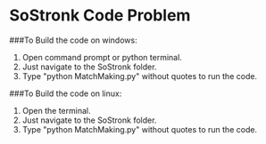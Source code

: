 # SoStronk Code Problem

###To Build the code on windows:
1. Open command prompt or python terminal.
2. Just navigate to the SoStronk folder.
3. Type "python MatchMaking.py" without quotes to run the code.

###To Build the code on linux:
1. Open the terminal.	
2. Just navigate to the SoStronk folder.
3. Type "python MatchMaking.py" without quotes to run the code.
